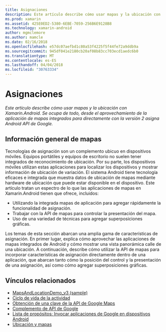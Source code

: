 ```yaml
---
title: Asignaciones
description: Este artículo describe cómo usar mapas y la ubicación con Xamarin.Android. Se ocupa de todo, desde el aprovechamiento de la aplicación de mapas integrados para directamente con la versión 2 asigna Android API de Google.
ms.prod: xamarin
ms.assetid: 425E0ED2-5380-6EBE-7059-256B6E9128B8
ms.technology: xamarin-android
author: mgmclemore
ms.author: mamcle
ms.date: 02/16/2018
ms.openlocfilehash: e57dc07aefbd1c80a53f4225f5f44fe72a9ddb9a
ms.sourcegitcommit: 945df041e2180cb20af08b83cc703ecd1aedc6b0
ms.translationtype: MT
ms.contentlocale: es-ES
ms.lasthandoff: 04/04/2018
ms.locfileid: "30763334"
---
```

# <a name="maps"></a>Asignaciones

_Este artículo describe cómo usar mapas y la ubicación con Xamarin.Android. Se ocupa de todo, desde el aprovechamiento de la aplicación de mapas integrados para directamente con la versión 2 asigna Android API de Google._

## <a name="maps-overview"></a>Información general de mapas

Tecnologías de asignación son un complemento ubicuo en dispositivos móviles. Equipos portátiles y equipos de escritorio no suelen tener integrados de reconocimiento de ubicación. Por su parte, los dispositivos móviles utilizan estas aplicaciones para localizar los dispositivos y mostrar información de ubicación de variación. El sistema Android tiene tecnología eficaces e integrada que muestra datos de ubicación de mapas mediante hardware de ubicación que puede estar disponible en el dispositivo. Este artículo tratan un espectro de lo que las aplicaciones de mapas en Xamarin.Android tienen que ofrece, incluidos: 

-  Utilizando la integrada mapas de aplicación para agregar rápidamente la funcionalidad de asignación.
-  Trabajar con la API de mapas para controlar la presentación del mapa.
-  Uso de una variedad de técnicas para agregar superposiciones gráficas.

Los temas de esta sección abarcan una amplia gama de características de asignación.
En primer lugar, explica cómo aprovechar las aplicaciones de mapas integrados de Android y cómo mostrar una vista panorámica calle de una ubicación. A continuación, describe cómo utilizar la API de mapas para incorporar características de asignación directamente dentro de una aplicación, que abarcan tanto cómo la posición del control y la presentación de una asignación, así como cómo agregar superposiciones gráficas.


## <a name="related-links"></a>Vínculos relacionados

- [MapsAndLocationDemo_v3 (sample)](https://developer.xamarin.com/samples/monodroid/MapsAndLocationDemo_v3/)
- [Ciclo de vida de la actividad](~/android/app-fundamentals/activity-lifecycle/index.md)
- [Obtención de una clave de la API de Google Maps](~/android/platform/maps-and-location/maps/obtaining-a-google-maps-api-key.md)
- [Complemento de API de Google](http://code.google.com/android/add-ons/google-apis/reference/index.html?com/google/android/maps/package-summary.html)
- [Lista de propósitos: Invocar aplicaciones de Google en dispositivos Android](http://developer.android.com/guide/appendix/g-app-intents.html)
- [Ubicación y mapas](http://developer.android.com/guide/topics/location/index.html)
